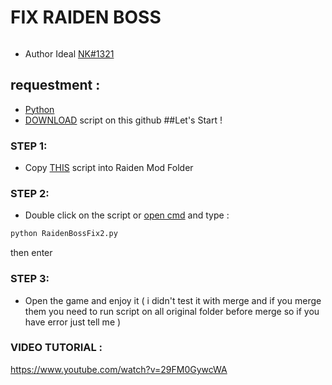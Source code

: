 # FIX RAIDEN BOSS
<a href=""><img alt="" src="https://cdn.discordapp.com/attachments/1030715335910887425/1060179887933104229/raiden.png?width=838&height=417"></a>
- Author Ideal [NK#1321](https://discordapp.com/users/277117247523389450)
## requestment :
- [Python](https://www.python.org/downloads/)
- [DOWNLOAD](https://github.com/nhok0169/Fix-Raiden-Boss/archive/refs/heads/nhok0169.zip) script on this github 
 ##Let's Start !
### STEP 1:
- Copy [THIS](https://asdasd/asdasd) script into Raiden Mod Folder 
### STEP 2:
- Double click on the script or [open cmd](https://www.google.com/search?q=how+to+open+cmd+in+a+folder&oq=how+to+open+cmd) and type :
```python
python RaidenBossFix2.py
```
then enter
### STEP 3:
- Open the game and enjoy it ( i didn't test it with merge and if you merge them you need to run script on all original folder before merge so if you have error just tell me )
### VIDEO TUTORIAL :
https://www.youtube.com/watch?v=29FM0GywcWA
